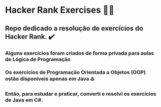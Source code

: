 # Hacker Rank Exercises 👨‍💻

## Repo dedicado a resolução de exercícios do Hacker Rank. ✔️

### Alguns exercícios foram criados de forma privada para aulas de Lógica de Programação

### Os exercícios de Programação Orientada a Objetos (OOP) estão disponíveis apenas em Java ♨️
### Então, para estudar e praticar, converti e resolvi os exercícios de Java em C#.
